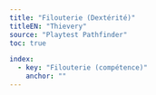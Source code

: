 ```yaml
---
title: "Filouterie (Dextérité)"
titleEN: "Thievery"
source: "Playtest Pathfinder"
toc: true

index:
  - key: "Filouterie (compétence)"
    anchor: ""
---
```


